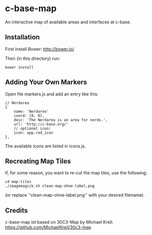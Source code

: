 c-base-map
==========

An interactive map of available areas and interfaces at c-base.

Installation
------------

First install Bower: http://bower.io/

Then (in this directory) run: 

	bower install

Adding Your Own Markers
-----------------------

Open file markers.js and add an entry like this:

	// Nerdarea
	{
		name: 'Nerdarea'
		coord: [0, 0],
		desc: 'The Nerdarea is an area for nerds.',
		url: 'http://c-base.org/'
		// optional icon:
		icon: app.red_icon
	},

The available icons are listed in icons.js.

Recreating Map Tiles
--------------------

If, for some reason, you want to re-cut the map tiles, use the following:

	cd map-tiles
	./imagemagick.sh clean-map-ohne-label.png

(or replace ''clean-map-ohne-label.png'' with your desired filename).

Credits
-------

c-base-map ist based on 30C3-Map by Michael Kreil: https://github.com/MichaelKreil/30c3-map